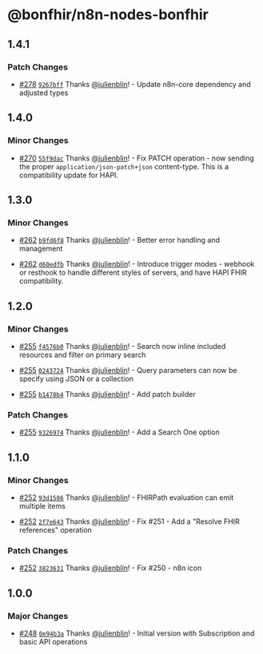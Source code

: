 # @bonfhir/n8n-nodes-bonfhir

## 1.4.1

### Patch Changes

- [#278](https://github.com/bonfhir/bonfhir/pull/278) [`9267bff`](https://github.com/bonfhir/bonfhir/commit/9267bffc6281213882d27acb0e94c0ea61d67386) Thanks [@julienblin](https://github.com/julienblin)! - Update n8n-core dependency and adjusted types

## 1.4.0

### Minor Changes

- [#270](https://github.com/bonfhir/bonfhir/pull/270) [`55f9dac`](https://github.com/bonfhir/bonfhir/commit/55f9daccc8fa7753d1263233bae357a2d04d6bd5) Thanks [@julienblin](https://github.com/julienblin)! - Fix PATCH operation - now sending the proper `application/json-patch+json` content-type. This is a compatibility update for HAPI.

## 1.3.0

### Minor Changes

- [#262](https://github.com/bonfhir/bonfhir/pull/262) [`b9fd6f8`](https://github.com/bonfhir/bonfhir/commit/b9fd6f89220430c50e0d87b0a0046b9fed0cb2c5) Thanks [@julienblin](https://github.com/julienblin)! - Better error handling and management

- [#262](https://github.com/bonfhir/bonfhir/pull/262) [`d60edfb`](https://github.com/bonfhir/bonfhir/commit/d60edfb04de5fc3a7379fe0d3da25c1e31792007) Thanks [@julienblin](https://github.com/julienblin)! - Introduce trigger modes - webhook or resthook to handle different styles of servers, and have HAPI FHIR compatibility.

## 1.2.0

### Minor Changes

- [#255](https://github.com/bonfhir/bonfhir/pull/255) [`f4576b0`](https://github.com/bonfhir/bonfhir/commit/f4576b0866ace38289fe4c41ecaee20c69d8ad75) Thanks [@julienblin](https://github.com/julienblin)! - Search now inline included resources and filter on primary search

- [#255](https://github.com/bonfhir/bonfhir/pull/255) [`0243724`](https://github.com/bonfhir/bonfhir/commit/024372484ea61de7bc3616d615ffd97121b97291) Thanks [@julienblin](https://github.com/julienblin)! - Query parameters can now be specify using JSON or a collection

- [#255](https://github.com/bonfhir/bonfhir/pull/255) [`b1478b4`](https://github.com/bonfhir/bonfhir/commit/b1478b4d0face362fe5bdf127b0c6ed7a0c993ef) Thanks [@julienblin](https://github.com/julienblin)! - Add patch builder

### Patch Changes

- [#255](https://github.com/bonfhir/bonfhir/pull/255) [`9326974`](https://github.com/bonfhir/bonfhir/commit/9326974d90df075e63048116dbad1b8062dbf6ea) Thanks [@julienblin](https://github.com/julienblin)! - Add a Search One option

## 1.1.0

### Minor Changes

- [#252](https://github.com/bonfhir/bonfhir/pull/252) [`93d1586`](https://github.com/bonfhir/bonfhir/commit/93d158658632b49fc56f8367d2e2f8a348db991b) Thanks [@julienblin](https://github.com/julienblin)! - FHIRPath evaluation can emit multiple items

- [#252](https://github.com/bonfhir/bonfhir/pull/252) [`2f7e643`](https://github.com/bonfhir/bonfhir/commit/2f7e643cd7b80d1469e084a9f712a848d4b83b01) Thanks [@julienblin](https://github.com/julienblin)! - Fix #251 - Add a "Resolve FHIR references" operation

### Patch Changes

- [#252](https://github.com/bonfhir/bonfhir/pull/252) [`3823631`](https://github.com/bonfhir/bonfhir/commit/38236316dbda69dbcf87acacf6551fd39af10128) Thanks [@julienblin](https://github.com/julienblin)! - Fix #250 - n8n icon

## 1.0.0

### Major Changes

- [#248](https://github.com/bonfhir/bonfhir/pull/248) [`0e94b3a`](https://github.com/bonfhir/bonfhir/commit/0e94b3a57874e545867227b3584e95d4afe6c6a1) Thanks [@julienblin](https://github.com/julienblin)! - Initial version with Subscription and basic API operations
